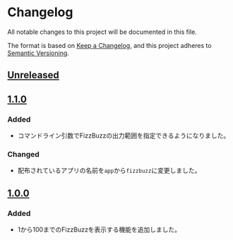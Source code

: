 # Changelog

All notable changes to this project will be documented in this file.

The format is based on [Keep a Changelog](https://keepachangelog.com/en/1.0.0/),
and this project adheres to [Semantic Versioning](https://semver.org/spec/v2.0.0.html).

## [Unreleased]

## [1.1.0]

### Added

- コマンドライン引数でFizzBuzzの出力範囲を指定できるようになりました。

### Changed

- 配布されているアプリの名前を`app`から`fizzbuzz`に変更しました。

## [1.0.0]

### Added

- 1から100までのFizzBuzzを表示する機能を追加しました。

[unreleased]: https://github.com/mazeneko/fizz-buzz/compare/1.1.0...develop
[1.0.0]: https://github.com/mazeneko/fizz-buzz/releases/tag/1.0.0
[1.1.0]: https://github.com/mazeneko/fizz-buzz/releases/tag/1.1.0

